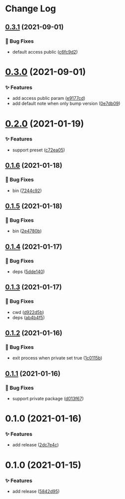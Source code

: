 # Change Log 

## [0.3.1](https://github.com/chnliquan/release/compare/v0.3.0...v0.3.1) (2021-09-01)


### 🐛 Bug Fixes

* default access public ([c6fc9d2](https://github.com/chnliquan/release/commit/c6fc9d2ecb0baf8172a7999173858a4742ca2a6d))



 

# [0.3.0](https://github.com/chnliquan/release/compare/v0.2.0...v0.3.0) (2021-09-01)


### ✨ Features

* add access public param ([e9177cd](https://github.com/chnliquan/release/commit/e9177cd02601c9b5eb64b3ad90cbd10da050a2ec))
* add default note when only bump version ([0e7db09](https://github.com/chnliquan/release/commit/0e7db0966bade76d0de2a219601bd99c1ddb7b7d))



 

# [0.2.0](https://github.com/chnliquan/release/compare/v0.1.6...v0.2.0) (2021-01-19)


### ✨ Features

* support preset ([c72ea05](https://github.com/chnliquan/release/commit/c72ea05a7025e29fd0fa2942dfe547a9a49638cd))



 

## [0.1.6](https://github.com/chnliquan/release/compare/v0.1.5...v0.1.6) (2021-01-18)


### 🐛 Bug Fixes

* bin ([7244c92](https://github.com/chnliquan/release/commit/7244c92ec1211e572f0cf6abd014570b14015802))



 

## [0.1.5](https://github.com/chnliquan/release/compare/v0.1.4...v0.1.5) (2021-01-18)


### 🐛 Bug Fixes

* bin ([2e4780b](https://github.com/chnliquan/release/commit/2e4780b860323f18ee464f69132eaeaa2fe3b4b1))



 

## [0.1.4](https://github.com/chnliquan/release/compare/v0.1.3...v0.1.4) (2021-01-17)


### 🐛 Bug Fixes

* deps ([5dde140](https://github.com/chnliquan/release/commit/5dde1403303faa63833fce507589423faade1f25))



 

## [0.1.3](https://github.com/chnliquan/release/compare/v0.1.2...v0.1.3) (2021-01-17)


### 🐛 Bug Fixes

* cwd ([d922d5b](https://github.com/chnliquan/release/commit/d922d5b27c0c66fde9ae1401f509695a44cc753e))
* deps ([ab4b4f5](https://github.com/chnliquan/release/commit/ab4b4f5c2039aa7048d966271db3230f27d93663))



 

## [0.1.2](https://github.com/chnliquan/release/compare/v0.1.1...v0.1.2) (2021-01-16)


### 🐛 Bug Fixes

* exit process when private set true ([1c0115b](https://github.com/chnliquan/release/commit/1c0115bca8bab87569cfc2743eecaf3e7063549d))



 

## [0.1.1](https://github.com/chnliquan/release-npm/compare/v0.1.0...v0.1.1) (2021-01-16)


### 🐛 Bug Fixes

* support private package ([d013f67](https://github.com/chnliquan/release-npm/commit/d013f679058395e5721dbdd2230f99281467511f))



 

# 0.1.0 (2021-01-16)


### ✨ Features

* add release ([2dc7e4c](https://github.com/chnliquan/release-npm/commit/2dc7e4c75b010dc1948c8d813c741c2a63fbfe05))



 

# 0.1.0 (2021-01-15)


### ✨ Features

* add release ([5842d95](https://github.com/chnliquan/release-npm/commit/5842d95ab86a736b9bb38a5cffb2817ff331a0bf))
